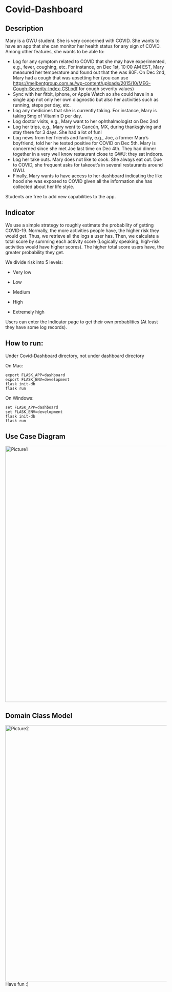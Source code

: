 # Covid-Dashboard

## Description

Mary is a GWU student. She is very concerned with COVID. She wants to have an app that she can monitor her health status for any sign of COVID. Among other features, she wants to be able to:
- Log for any symptom related to COVID that she may have experimented, e.g., fever, coughing, etc. For instance, on Dec 1st, 10:00 AM EST, Mary measured her temperature and found out that the was 80F. On Dec 2nd, Mary had a cough that was upsetting her (you can use https://melbentgroup.com.au/wp-content/uploads/2015/10/MEG-Cough-Severity-Index-CSI.pdf for cough severity values)
- Sync with her fitbit, iphone, or Apple Watch so she could have in a single app not only her own diagnostic but also her activities such as running, steps per day, etc.
- Log any medicines that she is currently taking. For instance, Mary is taking 5mg of Vitamin D per day.
- Log doctor visits, e.g., Mary want to her ophthalmologist on Dec 2nd
- Log her trips, e.g., Mary went to Cancún, MX, during thanksgiving and stay there for 3 days. She had a lot of fun!
- Log news from her friends and family, e.g., Joe, a former Mary’s boyfriend, told her he tested positive for COVID on Dec 5th. Mary is concerned since she met Joe last time on Dec 4th. They had dinner together in a very well know restaurant close to GWU: they sat indoors.
-	Log her take outs. Mary does not like to cook. She always eat out. Due to COVID, she frequent asks for takeout’s in several restaurants around GWU.
- Finally, Mary wants to have access to her dashboard indicating the like hood she was exposed to COVID given all the information she has collected about her life style.

Students are free to add new capabilities to the app.

## Indicator

We use a simple strategy to roughly estimate the probability of getting COVID-19. Normally, the more activities people have, the higher risk they would get. Thus, we retrieve all the logs a user has. Then, we calculate a total score by summing each activity score (Logically speaking, high-risk activities would have higher scores). The higher total score users have, the greater probability they get.

We divide risk into 5 levels:

- Very low

- Low

- Medium 

- High

- Extremely high

Users can enter the Indicator page to get their own probablities (At least they have some log records).

## How to run:

Under Covid-Dashboard directory, not under dashboard directory

On Mac:
```
export FLASK_APP=dashboard
export FLASK_ENV=development
flask init-db
flask run
```
On Windows:
```
set FLASK_APP=dashboard
set FLASK_ENV=development
flask init-db
flask run
```

## Use Case Diagram
<img src="https://i.ibb.co/GVyH1MC/Picture1.png" alt="Picture1" border="0" width="800" height="800">

## Domain Class Model
<img src="https://i.ibb.co/NSNk5Sr/Picture2.png" alt="Picture2" border="0" width="800" height="800">
Have fun :)
